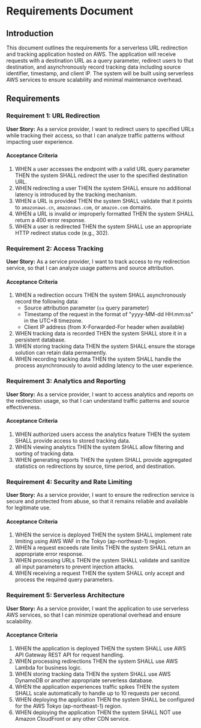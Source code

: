 # Requirements Document

## Introduction

This document outlines the requirements for a serverless URL redirection and tracking application hosted on AWS. The application will receive requests with a destination URL as a query parameter, redirect users to that destination, and asynchronously record tracking data including source identifier, timestamp, and client IP. The system will be built using serverless AWS services to ensure scalability and minimal maintenance overhead.

## Requirements

### Requirement 1: URL Redirection

**User Story:** As a service provider, I want to redirect users to specified URLs while tracking their access, so that I can analyze traffic patterns without impacting user experience.

#### Acceptance Criteria

1. WHEN a user accesses the endpoint with a valid URL query parameter THEN the system SHALL redirect the user to the specified destination URL.
2. WHEN redirecting a user THEN the system SHALL ensure no additional latency is introduced by the tracking mechanism.
3. WHEN a URL is provided THEN the system SHALL validate that it points to `amazonaws.cn`, `amazonaws.com`, or `amazon.com` domains.
4. WHEN a URL is invalid or improperly formatted THEN the system SHALL return a 400 error response.
5. WHEN a user is redirected THEN the system SHALL use an appropriate HTTP redirect status code (e.g., 302).

### Requirement 2: Access Tracking

**User Story:** As a service provider, I want to track access to my redirection service, so that I can analyze usage patterns and source attribution.

#### Acceptance Criteria

1. WHEN a redirection occurs THEN the system SHALL asynchronously record the following data:
   - Source attribution parameter (`sa` query parameter)
   - Timestamp of the request in the format of "yyyy-MM-dd HH:mm:ss" in the UTC+8 timezone.
   - Client IP address (from X-Forwarded-For header when available)
2. WHEN tracking data is recorded THEN the system SHALL store it in a persistent database.
3. WHEN storing tracking data THEN the system SHALL ensure the storage solution can retain data permanently.
4. WHEN recording tracking data THEN the system SHALL handle the process asynchronously to avoid adding latency to the user experience.

### Requirement 3: Analytics and Reporting

**User Story:** As a service provider, I want to access analytics and reports on the redirection usage, so that I can understand traffic patterns and source effectiveness.

#### Acceptance Criteria

1. WHEN authorized users access the analytics feature THEN the system SHALL provide access to stored tracking data.
2. WHEN viewing analytics THEN the system SHALL allow filtering and sorting of tracking data.
3. WHEN generating reports THEN the system SHALL provide aggregated statistics on redirections by source, time period, and destination.

### Requirement 4: Security and Rate Limiting

**User Story:** As a service provider, I want to ensure the redirection service is secure and protected from abuse, so that it remains reliable and available for legitimate use.

#### Acceptance Criteria

1. WHEN the service is deployed THEN the system SHALL implement rate limiting using AWS WAF in the Tokyo (ap-northeast-1) region.
2. WHEN a request exceeds rate limits THEN the system SHALL return an appropriate error response.
3. WHEN processing URLs THEN the system SHALL validate and sanitize all input parameters to prevent injection attacks.
4. WHEN receiving a request THEN the system SHALL only accept and process the required query parameters.

### Requirement 5: Serverless Architecture

**User Story:** As a service provider, I want the application to use serverless AWS services, so that I can minimize operational overhead and ensure scalability.

#### Acceptance Criteria

1. WHEN the application is deployed THEN the system SHALL use AWS API Gateway REST API for request handling.
2. WHEN processing redirections THEN the system SHALL use AWS Lambda for business logic.
3. WHEN storing tracking data THEN the system SHALL use AWS DynamoDB or another appropriate serverless database.
4. WHEN the application experiences traffic spikes THEN the system SHALL scale automatically to handle up to 10 requests per second.
5. WHEN deploying the application THEN the system SHALL be configured for the AWS Tokyo (ap-northeast-1) region.
6. WHEN deploying the application THEN the system SHALL NOT use Amazon CloudFront or any other CDN service.